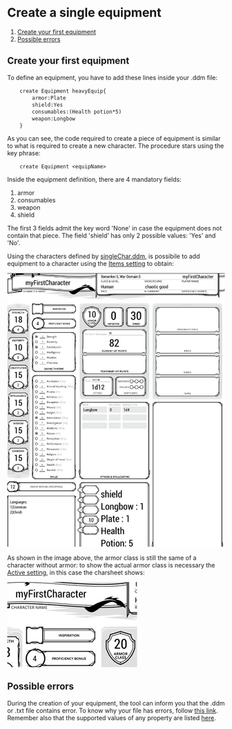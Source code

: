 # Create a single equipment
1. [Create your first equipment](#first)
2. [Possible errors](#errors)
## Create your first equipment<a name = "first"/>
To define an equipment, you have to add these lines inside your .ddm file:

        create Equipment heavyEquip{
            armor:Plate
            shield:Yes
            consumables:(Health potion*5)
            weapon:Longbow
        }

As you can see, the code required to create a piece of equipment is similar to what is required to
create a new character. The procedure stars using the key phrase:

        create Equipment <equipName>
        
Inside the equipment definition, there are 4 mandatory fields:
1. armor
2. consumables
3. weapon
4. shield

The first 3 fields admit the key word 'None' in case the equipment does not contain that piece.
The field 'shield' has only 2 possible values: 'Yes' and 'No'.

Using the characters defined by [singleChar.ddm](./SingleChar.md#seconddef), is possibile to add
equipment to a character using the [Items setting](./settings.md#items) to obtain:


![Single equip example](./img/equipNotActive.jpg "Equip not active setted")

As shown in the image above, the armor class is still the same of a character without armor: to show
the actual armor class is necessary the [Active setting](./settings.md#active), in this case the charsheet shows:

![Single equip example](./img/equipCAActive.jpg "Equip active setted")

## Possible errors<a name = "errors"/>
During the creation of your equipment, the tool can inform you that the .ddm or .txt file contains error.
To know why your file has errors, follow [this link](./errors.md). Remember also that the supported values
of any property are listed [here](./vocab.md).